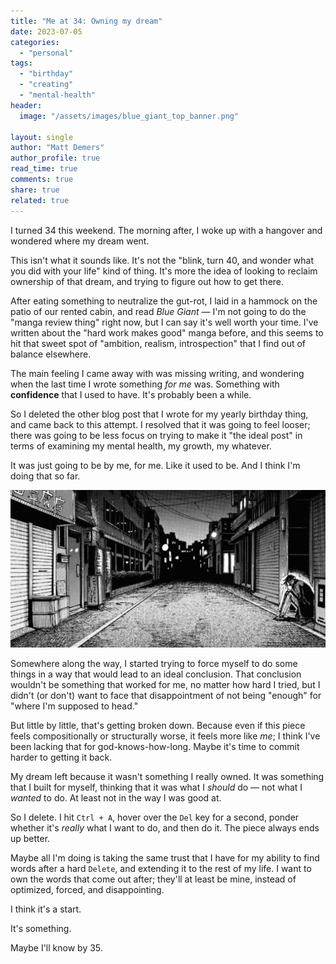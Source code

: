 ```yaml
---
title: "Me at 34: Owning my dream"
date: 2023-07-05
categories: 
  - "personal"
tags: 
  - "birthday"
  - "creating"
  - "mental-health"
header:
  image: "/assets/images/blue_giant_top_banner.png"

layout: single
author: "Matt Demers"
author_profile: true
read_time: true
comments: true
share: true
related: true
---
```


I turned 34 this weekend. The morning after, I woke up with a hangover and wondered where my dream went.

This isn't what it sounds like. It's not the "blink, turn 40, and wonder what you did with your life" kind of thing. It's more the idea of looking to reclaim ownership of that dream, and trying to figure out how to get there.

After eating something to neutralize the gut-rot, I laid in a hammock on the patio of our rented cabin, and read _Blue Giant_ — I'm not going to do the "manga review thing" right now, but I can say it's well worth your time. I've written about the "hard work makes good" manga before, and this seems to hit that sweet spot of "ambition, realism, introspection" that I find out of balance elsewhere.

The main feeling I came away with was missing writing, and wondering when the last time I wrote something _for me_ was. Something with **confidence** that I used to have. It's probably been a while.

So I deleted the other blog post that I wrote for my yearly birthday thing, and came back to this attempt. I resolved that it was going to feel looser; there was going to be less focus on trying to make it "the ideal post" in terms of examining my mental health, my growth, my whatever.

It was just going to be by me, for me. Like it used to be. And I think I'm doing that so far.

![](/assets/images/blue_giant_image1-1024x512.png)

Somewhere along the way, I started trying to force myself to do some things in a way that would lead to an ideal conclusion. That conclusion wouldn't be something that worked for me, no matter how hard I tried, but I didn't (or don't) want to face that disappointment of not being "enough" for "where I'm supposed to head."

But little by little, that's getting broken down. Because even if this piece feels compositionally or structurally worse, it feels more like _me_; I think I've been lacking that for god-knows-how-long. Maybe it's time to commit harder to getting it back.

My dream left because it wasn't something I really owned. It was something that I built for myself, thinking that it was what I _should_ do — not what I _wanted_ to do. At least not in the way I was good at.

So I delete. I hit `Ctrl + A`, hover over the `Del` key for a second, ponder whether it's _really_ what I want to do, and then do it. The piece always ends up better.

Maybe all I'm doing is taking the same trust that I have for my ability to find words after a hard `Delete`, and extending it to the rest of my life. I want to own the words that come out after; they'll at least be mine, instead of optimized, forced, and disappointing.

I think it's a start.

It's something.

Maybe I'll know by 35.
